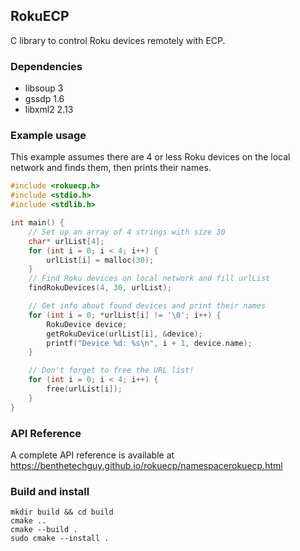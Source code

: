 ## RokuECP
C library to control Roku devices remotely with ECP.  

### Dependencies
* libsoup 3
* gssdp 1.6
* libxml2 2.13

### Example usage
This example assumes there are 4 or less Roku devices on the local network and finds them, then prints their names.
```C
#include <rokuecp.h>
#include <stdio.h>
#include <stdlib.h>

int main() {
    // Set up an array of 4 strings with size 30
    char* urlList[4];
    for (int i = 0; i < 4; i++) {
        urlList[i] = malloc(30);
    }
    // Find Roku devices on local network and fill urlList
    findRokuDevices(4, 30, urlList);

    // Get info about found devices and print their names
    for (int i = 0; *urlList[i] != '\0'; i++) {
        RokuDevice device;
        getRokuDevice(urlList[i], &device);
        printf("Device %d: %s\n", i + 1, device.name);
    }

    // Don't forget to free the URL list!
    for (int i = 0; i < 4; i++) {
        free(urlList[i]);
    }
}
```

### API Reference
A complete API reference is available at https://benthetechguy.github.io/rokuecp/namespacerokuecp.html

### Build and install
```
mkdir build && cd build
cmake ..
cmake --build .
sudo cmake --install .
```
